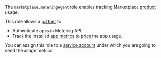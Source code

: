 
The `marketplace.meteringAgent` role enables tracking Marketplace [product](../../marketplace/concepts/product.md) usage.

This role allows a [partner](../../marketplace/quickstart.md) to:
- Authenticate apps in Metering API.
- Track the installed [app metrics](../../marketplace/concepts/api-usage.md#guidelines) to [price](../../marketplace/concepts/tariff.md) the app usage.

You can assign this role to a [service account](../../iam/concepts/users/service-accounts.md) under which you are going to send the usage metrics.